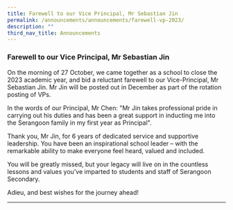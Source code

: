 ```yaml
---
title: Farewell to our Vice Principal, Mr Sebastian Jin
permalink: /announcements/announcements/farewell-vp-2023/
description: ""
third_nav_title: Announcements
---
```

### Farewell to our Vice Principal, Mr Sebastian Jin

On the morning of 27 October, we came together as a school to close the 2023 academic year, and bid a reluctant farewell to our Vice-Principal, Mr Sebastian Jin. Mr Jin will be posted out in December as part of the rotation posting of VPs. 

In the words of our Principal, Mr Chen: "Mr Jin takes professional pride in carrying out his duties and has been a great support in inducting me into the Serangoon family in my first year as Principal".

Thank you, Mr Jin, for 6 years of dedicated service and supportive leadership. You have been an inspirational school leader – with the remarkable ability to make everyone feel heard, valued and included. 

You will be greatly missed, but your legacy will live on in the countless lessons and values you’ve imparted to students and staff of Serangoon Secondary. 

Adieu, and best wishes for the journey ahead!

<hr>